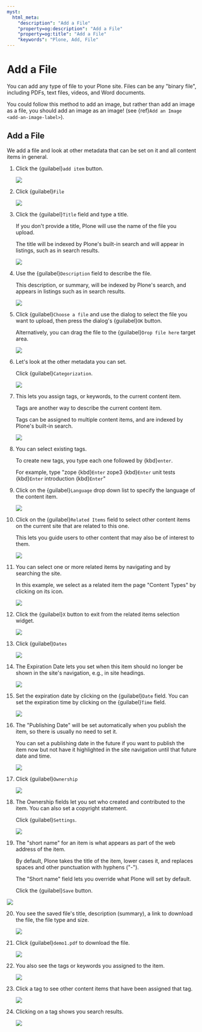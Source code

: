 ```yaml
---
myst:
  html_meta:
    "description": "Add a File"
    "property=og:description": "Add a File"
    "property=og:title": "Add a File"
    "keywords": "Plone, Add, File"
---
```


# Add a File

You can add any type of file to your Plone site. Files can be any "binary file", including PDFs, text files, videos, and Word documents. 

You could follow this method to add an image, but rather than add an image as a file, you should add an image as an image! (see {ref}`Add an Image <add-an-image-label>`).

## Add a File

We add a file and look at other metadata that can be set on it and all content items in general.

1. Click the {guilabel}`add item` button.

   ![](https://ajeuwbhvhr.cloudimg.io/colony-recorder.s3.amazonaws.com/files/2024-11-16/1f2c6537-df92-47ff-9640-89854e370b00/ascreenshot.jpeg?tl_px=0,0&br_px=1719,961&force_format=jpeg&q=100&width=1120.0&wat=1&wat_opacity=0.7&wat_gravity=northwest&wat_url=https://colony-recorder.s3.us-west-1.amazonaws.com/images/watermarks/FB923C_standard.png&wat_pad=20,145)


2. Click {guilabel}`File`

   ![](https://ajeuwbhvhr.cloudimg.io/colony-recorder.s3.amazonaws.com/files/2024-11-16/31353de0-374e-4810-8587-7d91e0c49556/ascreenshot.jpeg?tl_px=0,0&br_px=1719,961&force_format=jpeg&q=100&width=1120.0&wat=1&wat_opacity=0.7&wat_gravity=northwest&wat_url=https://colony-recorder.s3.us-west-1.amazonaws.com/images/watermarks/FB923C_standard.png&wat_pad=128,141)


3. Click the {guilabel}`Title` field and type a title.

   If you don't provide a title, Plone will use the name of the file you upload.

   The title will be indexed by Plone's built-in search and will appear in listings, such as in search results.

   ![](https://ajeuwbhvhr.cloudimg.io/colony-recorder.s3.amazonaws.com/files/2024-11-16/a1fa92dd-0365-441a-a0bb-fa4c3b89a086/ascreenshot.jpeg?tl_px=282,189&br_px=2002,1150&force_format=jpeg&q=100&width=1120.0&wat=1&wat_opacity=0.7&wat_gravity=northwest&wat_url=https://colony-recorder.s3.us-west-1.amazonaws.com/images/watermarks/FB923C_standard.png&wat_pad=524,276)


4. Use the {guilabel}`Description` field to describe the file.

   This description, or summary, will be indexed by Plone's search, and appears in listings such as in search results.

   ![](https://ajeuwbhvhr.cloudimg.io/colony-recorder.s3.amazonaws.com/files/2024-11-16/d90b3aa4-c50a-4213-a01c-87123e0c9554/ascreenshot.jpeg?tl_px=292,329&br_px=2012,1290&force_format=jpeg&q=100&width=1120.0&wat=1&wat_opacity=0.7&wat_gravity=northwest&wat_url=https://colony-recorder.s3.us-west-1.amazonaws.com/images/watermarks/FB923C_standard.png&wat_pad=524,277)


5. Click {guilabel}`Choose a file` and use the dialog to select the file you want to upload, then press the dialog's {guilabel}`OK` button.

   Alternatively, you can drag the file to the {guilabel}`Drop file here` target area.

   ![](https://ajeuwbhvhr.cloudimg.io/colony-recorder.s3.amazonaws.com/files/2024-11-16/b693fff4-5dff-4bb4-90cd-b168f818ddd8/ascreenshot.jpeg?tl_px=302,645&br_px=2022,1606&force_format=jpeg&q=100&width=1120.0&wat=1&wat_opacity=0.7&wat_gravity=northwest&wat_url=https://colony-recorder.s3.us-west-1.amazonaws.com/images/watermarks/FB923C_standard.png&wat_pad=524,276)


6. Let's look at the other metadata you can set.

    Click {guilabel}`Categorization`.

    ![](https://ajeuwbhvhr.cloudimg.io/colony-recorder.s3.amazonaws.com/files/2024-11-16/d6395de3-0730-4cff-9940-3977ca6ea673/ascreenshot.jpeg?tl_px=0,0&br_px=1719,961&force_format=jpeg&q=100&width=1120.0&wat=1&wat_opacity=0.7&wat_gravity=northwest&wat_url=https://colony-recorder.s3.us-west-1.amazonaws.com/images/watermarks/FB923C_standard.png&wat_pad=469,255)


7. This lets you assign tags, or keywords, to the current content item. 

    Tags are another way to describe the current content item.

    Tags can be assigned to multiple content items, and are indexed by Plone's built-in search.

    ![](https://ajeuwbhvhr.cloudimg.io/colony-recorder.s3.amazonaws.com/files/2024-11-16/4d7aff74-3ce2-4b6d-9c82-3a614f318287/ascreenshot.jpeg?tl_px=282,185&br_px=2002,1146&force_format=jpeg&q=100&width=1120.0&wat=1&wat_opacity=0.7&wat_gravity=northwest&wat_url=https://colony-recorder.s3.us-west-1.amazonaws.com/images/watermarks/FB923C_standard.png&wat_pad=524,277)


8. You can select existing tags.

    To create new tags, you type each one followed by {kbd}`enter`.

    For example, type "zope {kbd}`Enter` zope3 {kbd}`Enter` unit tests {kbd}`Enter` introduction {kbd}`Enter`"

9. Click on the {guilabel}`Language` drop down list to specify the language of the content item.

    ![](https://ajeuwbhvhr.cloudimg.io/colony-recorder.s3.amazonaws.com/files/2024-11-16/18bfba02-4562-4f5e-9453-a78512a6ad05/ascreenshot.jpeg?tl_px=334,383&br_px=2054,1344&force_format=jpeg&q=100&width=1120.0&wat=1&wat_opacity=0.7&wat_gravity=northwest&wat_url=https://colony-recorder.s3.us-west-1.amazonaws.com/images/watermarks/FB923C_standard.png&wat_pad=524,276)


10. Click on the {guilabel}`Related Items` field to select other content items on the current site that are related to this one. 

    This lets you guide users to other content that may also be of interest to them.

    ![](https://ajeuwbhvhr.cloudimg.io/colony-recorder.s3.amazonaws.com/files/2024-11-16/d42db505-b27d-4925-a521-a5b808e3249c/ascreenshot.jpeg?tl_px=304,501&br_px=2023,1462&force_format=jpeg&q=100&width=1120.0&wat=1&wat_opacity=0.7&wat_gravity=northwest&wat_url=https://colony-recorder.s3.us-west-1.amazonaws.com/images/watermarks/FB923C_standard.png&wat_pad=524,277)


11. You can select one or more related items by navigating and by searching the site.

    In this example, we select as a related item the page "Content Types" by clicking on its icon.

    ![](https://ajeuwbhvhr.cloudimg.io/colony-recorder.s3.amazonaws.com/files/2024-11-16/06209fcc-c929-4ca1-8b29-11f4d490b14f/ascreenshot.jpeg?tl_px=800,149&br_px=2520,1110&force_format=jpeg&q=100&width=1120.0&wat=1&wat_opacity=0.7&wat_gravity=northwest&wat_url=https://colony-recorder.s3.us-west-1.amazonaws.com/images/watermarks/FB923C_standard.png&wat_pad=612,277)


12. Click the {guilabel}`X` button to exit from the related items selection widget.

    ![](https://ajeuwbhvhr.cloudimg.io/colony-recorder.s3.amazonaws.com/files/2024-11-16/4cd278a7-beab-4bf2-aeaf-67edfab11983/ascreenshot.jpeg?tl_px=800,0&br_px=2520,961&force_format=jpeg&q=100&width=1120.0&wat=1&wat_opacity=0.7&wat_gravity=northwest&wat_url=https://colony-recorder.s3.us-west-1.amazonaws.com/images/watermarks/FB923C_standard.png&wat_pad=1026,-2)


13. Click {guilabel}`Dates`

    ![](https://ajeuwbhvhr.cloudimg.io/colony-recorder.s3.amazonaws.com/files/2024-11-16/87435206-e2f8-4e23-912a-7ce9884c3418/ascreenshot.jpeg?tl_px=54,0&br_px=1774,961&force_format=jpeg&q=100&width=1120.0&wat=1&wat_opacity=0.7&wat_gravity=northwest&wat_url=https://colony-recorder.s3.us-west-1.amazonaws.com/images/watermarks/FB923C_standard.png&wat_pad=524,254)


14. The Expiration Date lets you set when this item should no longer be shown in the site's navigation, e.g., in site headings.

    ![](https://ajeuwbhvhr.cloudimg.io/colony-recorder.s3.amazonaws.com/files/2024-11-16/2bb7a016-e74e-4886-9346-cfb20ceaaee2/ascreenshot.jpeg?tl_px=252,369&br_px=1972,1330&force_format=jpeg&q=100&width=1120.0&wat=1&wat_opacity=0.7&wat_gravity=northwest&wat_url=https://colony-recorder.s3.us-west-1.amazonaws.com/images/watermarks/FB923C_standard.png&wat_pad=524,277)


15. Set the expiration date by clicking on the {guilabel}`Date` field. You can set the expiration time by clicking on the {guilabel}`Time` field.

    ![](https://ajeuwbhvhr.cloudimg.io/colony-recorder.s3.amazonaws.com/files/2024-11-16/69c8feff-e4a0-46db-aa31-3d1ca6dd13b0/ascreenshot.jpeg?tl_px=726,937&br_px=2446,1898&force_format=jpeg&q=100&width=1120.0&wat=1&wat_opacity=0.7&wat_gravity=northwest&wat_url=https://colony-recorder.s3.us-west-1.amazonaws.com/images/watermarks/FB923C_standard.png&wat_pad=524,277)


16. The "Publishing Date" will be set automatically when you publish the item, so there is usually no need to set it.

    You can set a publishing date in the future if you want to publish the item now but not have it highlighted in the site navigation until that future date and time.

    ![](https://ajeuwbhvhr.cloudimg.io/colony-recorder.s3.amazonaws.com/files/2024-11-16/8fb5fa19-34f0-4676-aa6c-4f978d9859f2/ascreenshot.jpeg?tl_px=0,167&br_px=1719,1128&force_format=jpeg&q=100&width=1120.0&wat=1&wat_opacity=0.7&wat_gravity=northwest&wat_url=https://colony-recorder.s3.us-west-1.amazonaws.com/images/watermarks/FB923C_standard.png&wat_pad=369,277)


17. Click {guilabel}`Ownership`

    ![](https://ajeuwbhvhr.cloudimg.io/colony-recorder.s3.amazonaws.com/files/2024-11-16/f91383b8-58f2-40a0-8d70-ac4e4b942015/ascreenshot.jpeg?tl_px=198,0&br_px=1917,961&force_format=jpeg&q=100&width=1120.0&wat=1&wat_opacity=0.7&wat_gravity=northwest&wat_url=https://colony-recorder.s3.us-west-1.amazonaws.com/images/watermarks/FB923C_standard.png&wat_pad=524,258)


18. The Ownership fields let you set who created and contributed to the item. You can also set a copyright statement.

    Click {guilabel}`Settings`.

    ![](https://ajeuwbhvhr.cloudimg.io/colony-recorder.s3.amazonaws.com/files/2024-11-16/b3830cc0-ac52-469a-b1b8-2fe84b6c43a8/ascreenshot.jpeg?tl_px=404,376&br_px=2124,1338&force_format=jpeg&q=100&width=1120.0&wat=1&wat_opacity=0.7&wat_gravity=northwest&wat_url=https://colony-recorder.s3.us-west-1.amazonaws.com/images/watermarks/FB923C_standard.png&wat_pad=530,18)


19. The "short name" for an item is what appears as part of the web address of the item. 

    By default, Plone takes the title of the item, lower cases it, and replaces spaces and other punctuation with hyphens ("-").

    The "Short name" field lets you override what Plone will set by default.

    Click the {guilabel}`Save` button.

![](https://ajeuwbhvhr.cloudimg.io/colony-recorder.s3.amazonaws.com/files/2024-11-16/ef537edc-9b02-4e23-af47-da2e74fbc5d1/ascreenshot.jpeg?tl_px=0,0&br_px=1719,961&force_format=jpeg&q=100&width=1120.0&wat=1&wat_opacity=0.7&wat_gravity=northwest&wat_url=https://colony-recorder.s3.us-west-1.amazonaws.com/images/watermarks/FB923C_standard.png&wat_pad=25,29)


20. You see the saved file's title, description (summary), a link to download the file, the file type and size.

    ![](https://ajeuwbhvhr.cloudimg.io/colony-recorder.s3.amazonaws.com/files/2024-11-16/6ed81f99-288b-4d48-8a88-42d6d40923bb/ascreenshot.jpeg?tl_px=210,337&br_px=1929,1298&force_format=jpeg&q=100&width=1120.0&wat=1&wat_opacity=0.7&wat_gravity=northwest&wat_url=https://colony-recorder.s3.us-west-1.amazonaws.com/images/watermarks/FB923C_standard.png&wat_pad=524,276)


21. Click {guilabel}`demo1.pdf` to download the file.

    ![](https://ajeuwbhvhr.cloudimg.io/colony-recorder.s3.amazonaws.com/files/2024-11-16/d55335a5-7dfa-45ad-9921-9fac08631e94/ascreenshot.jpeg?tl_px=0,491&br_px=1719,1452&force_format=jpeg&q=100&width=1120.0&wat=1&wat_opacity=0.7&wat_gravity=northwest&wat_url=https://colony-recorder.s3.us-west-1.amazonaws.com/images/watermarks/FB923C_standard.png&wat_pad=494,277)


22. You also see the tags or keywords you assigned to the item.

    ![](https://ajeuwbhvhr.cloudimg.io/colony-recorder.s3.amazonaws.com/files/2024-11-16/a84f1832-4abe-479e-a3a3-3afb1d404c13/ascreenshot.jpeg?tl_px=78,593&br_px=1797,1554&force_format=jpeg&q=100&width=1120.0&wat=1&wat_opacity=0.7&wat_gravity=northwest&wat_url=https://colony-recorder.s3.us-west-1.amazonaws.com/images/watermarks/FB923C_standard.png&wat_pad=524,277)


23. Click a tag to see other content items that have been assigned that tag.

    ![](https://ajeuwbhvhr.cloudimg.io/colony-recorder.s3.amazonaws.com/files/2024-11-16/30af899f-2297-45b2-a4e8-b15dd13b6a44/ascreenshot.jpeg?tl_px=0,525&br_px=1719,1486&force_format=jpeg&q=100&width=1120.0&wat=1&wat_opacity=0.7&wat_gravity=northwest&wat_url=https://colony-recorder.s3.us-west-1.amazonaws.com/images/watermarks/FB923C_standard.png&wat_pad=301,276)


24. Clicking on a tag shows you search results.

    ![](https://ajeuwbhvhr.cloudimg.io/colony-recorder.s3.amazonaws.com/files/2024-11-16/4a862e6c-4d3a-48ad-994a-6df70092634d/ascreenshot.jpeg?tl_px=0,527&br_px=1719,1488&force_format=jpeg&q=100&width=1120.0&wat=1&wat_opacity=0.7&wat_gravity=northwest&wat_url=https://colony-recorder.s3.us-west-1.amazonaws.com/images/watermarks/FB923C_standard.png&wat_pad=225,277)
